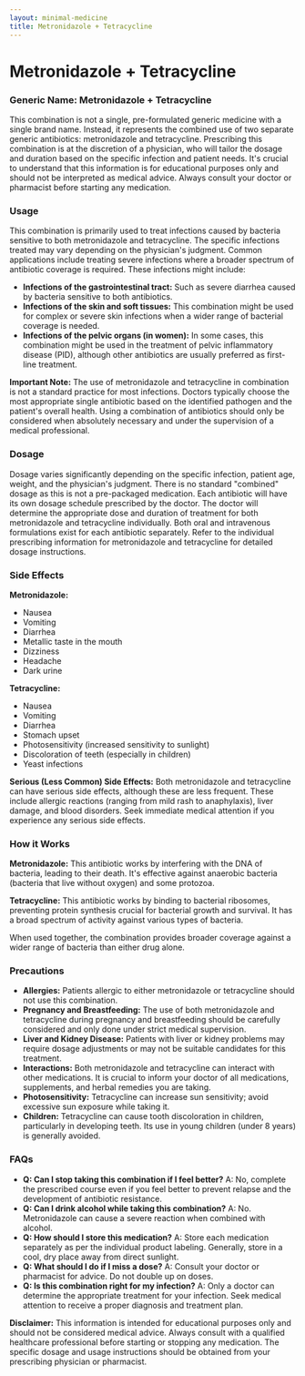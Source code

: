 ```yaml
---
layout: minimal-medicine
title: Metronidazole + Tetracycline
---
```


# Metronidazole + Tetracycline
### Generic Name: Metronidazole + Tetracycline

This combination is not a single, pre-formulated generic medicine with a single brand name.  Instead, it represents the combined use of two separate generic antibiotics: metronidazole and tetracycline.  Prescribing this combination is at the discretion of a physician, who will tailor the dosage and duration based on the specific infection and patient needs.  It's crucial to understand that this information is for educational purposes only and should not be interpreted as medical advice. Always consult your doctor or pharmacist before starting any medication.

### Usage

This combination is primarily used to treat infections caused by bacteria sensitive to both metronidazole and tetracycline.  The specific infections treated may vary depending on the physician's judgment.  Common applications include treating severe infections where a broader spectrum of antibiotic coverage is required. These infections might include:

* **Infections of the gastrointestinal tract:**  Such as severe diarrhea caused by bacteria sensitive to both antibiotics.
* **Infections of the skin and soft tissues:**  This combination might be used for complex or severe skin infections when a wider range of bacterial coverage is needed.
* **Infections of the pelvic organs (in women):** In some cases, this combination might be used in the treatment of pelvic inflammatory disease (PID), although other antibiotics are usually preferred as first-line treatment.


**Important Note:**  The use of metronidazole and tetracycline in combination is not a standard practice for most infections.  Doctors typically choose the most appropriate single antibiotic based on the identified pathogen and the patient's overall health.  Using a combination of antibiotics should only be considered when absolutely necessary and under the supervision of a medical professional.

### Dosage

Dosage varies significantly depending on the specific infection, patient age, weight, and the physician's judgment.  There is no standard "combined" dosage as this is not a pre-packaged medication.  Each antibiotic will have its own dosage schedule prescribed by the doctor.  The doctor will determine the appropriate dose and duration of treatment for both metronidazole and tetracycline individually.  Both oral and intravenous formulations exist for each antibiotic separately.  Refer to the individual prescribing information for metronidazole and tetracycline for detailed dosage instructions.

### Side Effects

**Metronidazole:**

* Nausea
* Vomiting
* Diarrhea
* Metallic taste in the mouth
* Dizziness
* Headache
* Dark urine

**Tetracycline:**

* Nausea
* Vomiting
* Diarrhea
* Stomach upset
* Photosensitivity (increased sensitivity to sunlight)
* Discoloration of teeth (especially in children)
* Yeast infections


**Serious (Less Common) Side Effects:**  Both metronidazole and tetracycline can have serious side effects, although these are less frequent.  These include allergic reactions (ranging from mild rash to anaphylaxis), liver damage, and blood disorders.  Seek immediate medical attention if you experience any serious side effects.

### How it Works

**Metronidazole:** This antibiotic works by interfering with the DNA of bacteria, leading to their death. It's effective against anaerobic bacteria (bacteria that live without oxygen) and some protozoa.

**Tetracycline:** This antibiotic works by binding to bacterial ribosomes, preventing protein synthesis crucial for bacterial growth and survival. It has a broad spectrum of activity against various types of bacteria.

When used together, the combination provides broader coverage against a wider range of bacteria than either drug alone.

### Precautions

* **Allergies:** Patients allergic to either metronidazole or tetracycline should not use this combination.
* **Pregnancy and Breastfeeding:** The use of both metronidazole and tetracycline during pregnancy and breastfeeding should be carefully considered and only done under strict medical supervision.
* **Liver and Kidney Disease:** Patients with liver or kidney problems may require dosage adjustments or may not be suitable candidates for this treatment.
* **Interactions:**  Both metronidazole and tetracycline can interact with other medications.  It is crucial to inform your doctor of all medications, supplements, and herbal remedies you are taking.
* **Photosensitivity:** Tetracycline can increase sun sensitivity; avoid excessive sun exposure while taking it.
* **Children:**  Tetracycline can cause tooth discoloration in children, particularly in developing teeth.  Its use in young children (under 8 years) is generally avoided.


### FAQs

* **Q: Can I stop taking this combination if I feel better?**  A: No, complete the prescribed course even if you feel better to prevent relapse and the development of antibiotic resistance.
* **Q: Can I drink alcohol while taking this combination?** A: No.  Metronidazole can cause a severe reaction when combined with alcohol.
* **Q: How should I store this medication?** A: Store each medication separately as per the individual product labeling. Generally, store in a cool, dry place away from direct sunlight.
* **Q: What should I do if I miss a dose?** A: Consult your doctor or pharmacist for advice.  Do not double up on doses.
* **Q: Is this combination right for my infection?** A: Only a doctor can determine the appropriate treatment for your infection.  Seek medical attention to receive a proper diagnosis and treatment plan.


**Disclaimer:**  This information is intended for educational purposes only and should not be considered medical advice.  Always consult with a qualified healthcare professional before starting or stopping any medication.  The specific dosage and usage instructions should be obtained from your prescribing physician or pharmacist.
